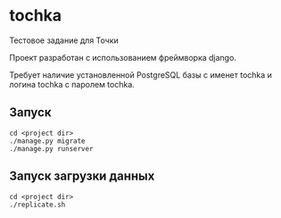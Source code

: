 # tochka
Тестовое задание для Точки

Проект разработан с использованием фреймворка django.

Требует наличие установленной PostgreSQL базы с именет tochka и логина tochka с паролем tochka.

## Запуск

```
cd <project dir>
./manage.py migrate
./manage.py runserver
```

## Запуск загрузки данных

```
cd <project dir>
./replicate.sh
```
